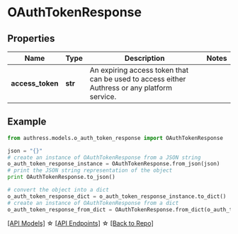 # OAuthTokenResponse


## Properties
Name | Type | Description | Notes
------------ | ------------- | ------------- | -------------
**access_token** | **str** | An expiring access token that can be used to access either Authress or any platform service. | 

## Example

```python
from authress.models.o_auth_token_response import OAuthTokenResponse

json = "{}"
# create an instance of OAuthTokenResponse from a JSON string
o_auth_token_response_instance = OAuthTokenResponse.from_json(json)
# print the JSON string representation of the object
print OAuthTokenResponse.to_json()

# convert the object into a dict
o_auth_token_response_dict = o_auth_token_response_instance.to_dict()
# create an instance of OAuthTokenResponse from a dict
o_auth_token_response_from_dict = OAuthTokenResponse.from_dict(o_auth_token_response_dict)
```
[[API Models]](./README.md#documentation-for-models) ☆ [[API Endpoints]](./README.md#documentation-for-api-endpoints) ☆ [[Back to Repo]](../README.md)



